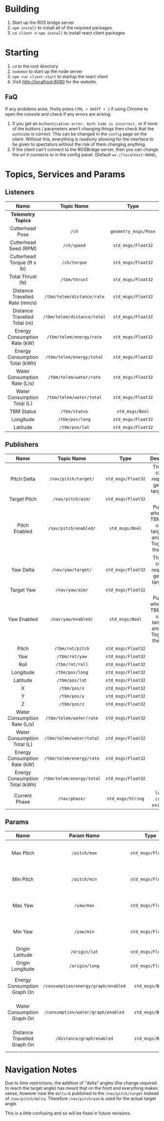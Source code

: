 # Building
1) Start up the ROS bridge server 
2) `npm install` to install all of the required packages
3) `cd client` -> `npm install` to install react client packages
   
# Starting
1) `cd` to the root directory 
2) `nodemon` to start up the node server
3) `npm run client-start` to startup the react client
4) Visit [http://localhost:8080](`http://localhost:8080`) for the website.

## FaQ
If any problems arise, firstly press `CTRL + SHIFT + J` if using Chrome to open the console and check if any errors are arising.

1) If you get an `Authentication error. Auth Code is incorrect.` or if none of the buttons / parameters aren't changing things then check that the `authcode` is correct. This can be changed in the `config` page on the client. Without this, everything is readonly allowing for the interface to be given to spectators without the risk of them changing anything.
2) If the client can't connect to the ROSBridge server, then you can change the url it connects to in the config panel. (Default `ws://localhost:9090`);

# Topics, Services and Params
## Listeners
|              Name              |         Topic Name          |         Type         |         Description          |
| :----------------------------: | :-------------------------: | :------------------: | :--------------------------: |
|      **Telemetry Topics**      |
|        Cutterhead Pose         |            `/ch`            | `geometry_msgs/Pose` |     ID: `cutterheadPose`     |
|     Cutterhead Seed (RPM)      |         `/ch/speed`         |  `std_msgs/Float32`  |    ID: `cutterheadSpeed`     |
|  Cutterhead Torque (ft x lb)   |        `/ch/torque`         |  `std_msgs/Float32`  |    ID: `cutterheadTorque`    |
|        Total Thrust (N)        |        `/tbm/thrust`        |  `std_msgs/Float32`  |      ID: `totalThrust`       |
| Distance Travelled Rate (mm/s) | `/tbm/telem/distance/rate`  |  `std_msgs/Float32`  | ID: `distanceTravelledRate`  |
|  Distance Travelled Total (m)  | `/tbm/telem/distance/total` |  `std_msgs/Float32`  | ID: `distanceTravelledTotal` |
|  Energy Consumption Rate (kW)  |  `/tbm/telem/energy/rate`   |  `std_msgs/Float32`  | ID: `energyConsumptionRate`  |
| Energy Consumption Total (kWh) |  `/tbm/telem/energy/total`  |  `std_msgs/Float32`  | ID: `energyConsumptionTotal` |
|  Water Consumption Rate (L/s)  |   `/tbm/telem/water/rate`   |  `std_msgs/Float32`  |  ID: `waterConsumptionRate`  |
|  Water Consumption Total (L)   |  `/tbm/telem/water/total`   |  `std_msgs/Float32`  | ID: `waterConsumptionTotal`  |
|           TBM Status           |        `/tbm/status`        |   `std_msgs/Bool`    |           ID: `on`           |
|           Longitude            |       `/tbm/pos/long`       |  `std_msgs/Float32`  |                              |
|            Latitude            |       `/tbm/pos/lat`        |  `std_msgs/Float32`  |                              |

## Publishers
|              Name              |        Topic Name         |        Type        |                                       Description                                       |
| :----------------------------: | :-----------------------: | :----------------: | :-------------------------------------------------------------------------------------: |
|          Pitch Delta           |   `/nav/pitch/target/`    | `std_msgs/Float32` |                  The angle change required to get to the target pitch                   |
|          Target Pitch          |     `/nav/pitch/aim/`     | `std_msgs/Float32` |                                                                                         |
|         Pitch Enabled          |   `/nav/pitch/enabled/`   |  `std_msgs/Bool`   | Publishes whether the TBM should use the target pitch and or not. Toggled by the switch |
|           Yaw Delta            |    `/nav/yaw/target/`     | `std_msgs/Float32` |                   The angle change required to get to the target yaw                    |
|           Target Yaw           |      `/nav/yaw/aim/`      | `std_msgs/Float32` |                                                                                         |
|          Yaw Enabled           |    `/nav/yaw/enabled/`    |  `std_msgs/Bool`   |  Publishes whether the TBM should use the target yaw and or not. Toggled by the switch  |
|             Pitch              |     `/tbm/rot/pitch`      | `std_msgs/Float32` |                                                                                         |
|              Yaw               |      `/tbm/rot/yaw`       | `std_msgs/Float32` |                                                                                         |
|              Roll              |      `/tbm/rot/roll`      | `std_msgs/Float32` |                                                                                         |
|           Longitude            |      `/tbm/pos/long`      | `std_msgs/Float32` |                                                                                         |
|            Latitude            |      `/tbm/pos/lat`       | `std_msgs/Float32` |                                                                                         |
|               X                |       `/tbm/pos/x`        | `std_msgs/Float32` |                                                                                         |
|               Y                |       `/tbm/pos/y`        | `std_msgs/Float32` |                                                                                         |
|               Z                |       `/tbm/pos/z`        | `std_msgs/Float32` |                                                                                         |
|  Water Consumption Rate (L/s)  |  `/tbm/telem/water/rate`  | `std_msgs/Float32` |                                                                                         |
|  Water Consumption Total (L)   | `/tbm/telem/water/total`  | `std_msgs/Float32` |                                                                                         |
|  Energy Consumption Rate (kW)  | `/tbm/telem/energy/rate`  | `std_msgs/Float32` |                                                                                         |
| Energy Consumption Total (kWh) | `/tbm/telem/energy/total` | `std_msgs/Float32` |                                                                                         |
|         Current Phase          |       `/nav/phase/`       | `std_msgs/String`  |                        `launch` \| `cruise` \| `exit` \| `stop`                         |

## Params
|            Name             |             Param Name              |        Type        |                Description                |
| :-------------------------: | :---------------------------------: | :----------------: | :---------------------------------------: |
|          Max Pitch          |            `/pitch/max`             | `std_msgs/Float32` | The max target pitch the web site can set |
|          Min Pitch          |            `/pitch/min`             | `std_msgs/Float32` | The min target pitch the web site can set |
|           Max Yaw           |             `/yaw/max`              | `std_msgs/Float32` |  The max target yaw the web site can set  |
|           Min Yaw           |             `/yaw/min`              | `std_msgs/Float32` |  The min target yaw the web site can set  |
|       Origin Latitude       |            `/origin/lat`            | `std_msgs/Float32` |                                           |
|      Origin Longitude       |           `/origin/long`            | `std_msgs/Float32` |                                           |
| Energy Consumption Graph On | `/consumption/energy/graph/enabled` |  `std_msgs/Bool`   | Determines whether points are calculated  |
| Water Consumption Graph On  | `/consumption/water/graph/enabled`  |  `std_msgs/Bool`   | Determines whether points are calculated  |
| Distance Travelled Graph On |      `/distance/graph/enabled`      |  `std_msgs/Bool`   | Determines whether points are calculated  |

# Navigation Notes
Due to time restrictions, the addition of "delta" angles (the change required to reach the target angle) has meant that on the front end everything makes sense, however now the `delta` is published to the `/nav/pitch/target` instead of `/nav/pitch/delta`. Therefore `/nav/pitch/aim` is used for the actual target angle.

This is a little confusing and so will be fixed in future revisions.
